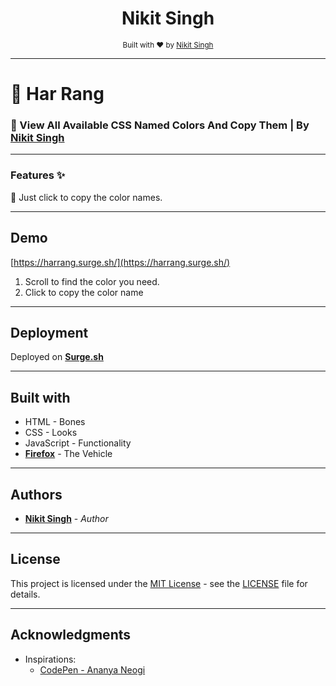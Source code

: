 <div align="center">
  
  <h1>Nikit Singh</h1>
  <sub>Built with ❤︎ by
  <a href="https://github.com/nikit-singh">Nikit Singh</a>
	</sub>
</div>

---

# :nail_care: Har Rang

### :walking: View All Available CSS Named Colors And Copy Them | By [Nikit Singh](https://github.com/nikit-singh)

---

### Features :sparkles:

:nail_care: Just click to copy the color names.

---

## Demo

[https://harrang.surge.sh/](https://harrang.surge.sh/)

1. Scroll to find the color you need.
2. Click to copy the color name

---

## Deployment

Deployed on **[Surge.sh](https://surge.sh)**

---

## Built with

- HTML - Bones
- CSS - Looks
- JavaScript - Functionality
- **[Firefox](https://www.mozilla.org/en-US/firefox/)** - The Vehicle

---

## Authors

- [**Nikit Singh**](https://github.com/nikit-singh) - _Author_

---

## License

This project is licensed under the [MIT License](https://opensource.org/licenses/MIT) - see the [LICENSE](LICENSE) file for details.

---

## Acknowledgments

- Inspirations:
  - [CodePen - Ananya Neogi](https://codepen.io/ananyaneogi/pen/YoLQQy)
